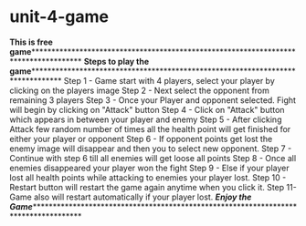 # unit-4-game
****************This is free game****************************************************************************************************
****************Steps to play the game***********************************************************************************************
Step 1 - Game start with 4 players, select your player by clicking on the players image
Step 2 - Next select the opponent from remaining 3 players
Step 3 - Once your Player and opponent selected. Fight will begin by clicking on "Attack" button
Step 4 - Click on "Attack" button which appears in between your player and enemy 
Step 5 - After clicking Attack few random number of times all the health point will get finished for either your player or opponent
Step 6 - If opponent points get lost the enemy image will disappear and then you to select new opponent.
Step 7 - Continue with step 6 till all enemies will get loose all points
Step 8 - Once all enemies disappeared your player won the fight
Step 9 - Else if your player lost all health points while attacking to enemies your player lost.
Step 10 - Restart button will restart the game again anytime when you click it.
Step 11- Game also will restart automatically if your player lost.
*****************Enjoy the Game*****************************************************************************************************

